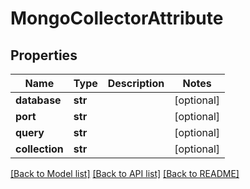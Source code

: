 # MongoCollectorAttribute

## Properties
Name | Type | Description | Notes
------------ | ------------- | ------------- | -------------
**database** | **str** |  | [optional] 
**port** | **str** |  | [optional] 
**query** | **str** |  | [optional] 
**collection** | **str** |  | [optional] 

[[Back to Model list]](../README.md#documentation-for-models) [[Back to API list]](../README.md#documentation-for-api-endpoints) [[Back to README]](../README.md)


